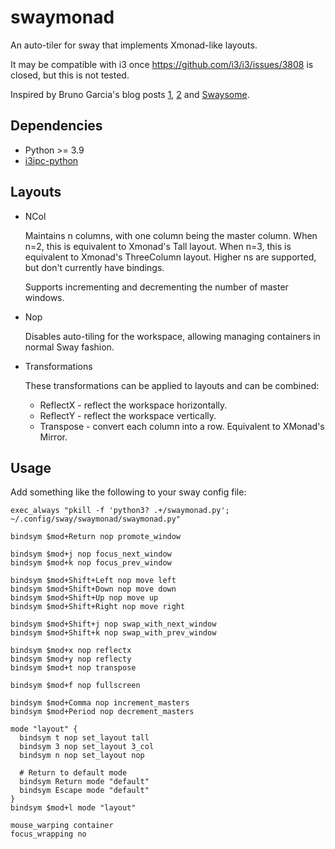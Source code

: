# swaymonad

An auto-tiler for sway that implements Xmonad-like layouts.

It may be compatible with i3 once https://github.com/i3/i3/issues/3808 is
closed, but this is not tested.

Inspired by Bruno Garcia's blog posts
[1](https://aduros.com/blog/hacking-i3-automatic-layout/),
[2](https://aduros.com/blog/hacking-i3-window-promoting/) and
[Swaysome](https://gitlab.com/hyask/swaysome).

## Dependencies

* Python >= 3.9
* [i3ipc-python](https://github.com/altdesktop/i3ipc-python)


## Layouts
* NCol

  Maintains n columns, with one column being the master column. When n=2, this
  is equivalent to Xmonad's Tall layout. When n=3, this is equivalent to
  Xmonad's ThreeColumn layout. Higher ns are supported, but don't currently have
  bindings.

  Supports incrementing and decrementing the number of master windows.

* Nop

  Disables auto-tiling for the workspace, allowing managing containers in normal
  Sway fashion.

* Transformations

  These transformations can be applied to layouts and can be combined:
  * ReflectX - reflect the workspace horizontally.
  * ReflectY - reflect the workspace vertically.
  * Transpose - convert each column into a row. Equivalent to XMonad's Mirror.


## Usage
Add something like the following to your sway config file:
```
exec_always "pkill -f 'python3? .+/swaymonad.py';  ~/.config/sway/swaymonad/swaymonad.py"

bindsym $mod+Return nop promote_window

bindsym $mod+j nop focus_next_window
bindsym $mod+k nop focus_prev_window

bindsym $mod+Shift+Left nop move left
bindsym $mod+Shift+Down nop move down
bindsym $mod+Shift+Up nop move up
bindsym $mod+Shift+Right nop move right

bindsym $mod+Shift+j nop swap_with_next_window
bindsym $mod+Shift+k nop swap_with_prev_window

bindsym $mod+x nop reflectx
bindsym $mod+y nop reflecty
bindsym $mod+t nop transpose

bindsym $mod+f nop fullscreen

bindsym $mod+Comma nop increment_masters
bindsym $mod+Period nop decrement_masters

mode "layout" {
  bindsym t nop set_layout tall
  bindsym 3 nop set_layout 3_col
  bindsym n nop set_layout nop

  # Return to default mode
  bindsym Return mode "default"
  bindsym Escape mode "default"
}
bindsym $mod+l mode "layout"

mouse_warping container
focus_wrapping no
```
